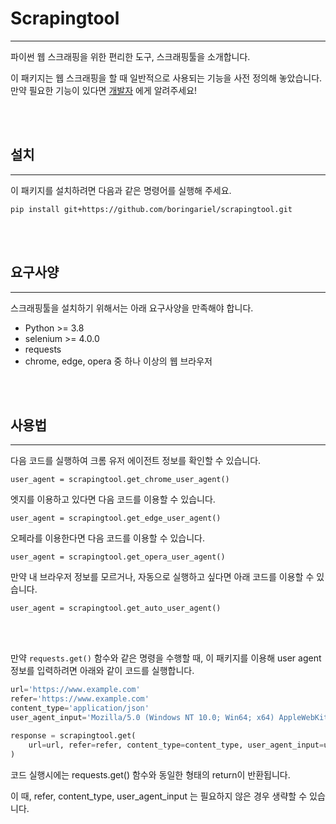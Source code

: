 # Scrapingtool
---
파이썬 웹 스크래핑을 위한 편리한 도구, 스크래핑툴을 소개합니다.
</p>

이 패키지는 웹 스크래핑을 할 때 일반적으로 사용되는 기능을 사전 정의해 놓았습니다. 만약 필요한 기능이 있다면 [개발자]("mailto://jwkang3929@naver.com") 에게 알려주세요!
</p></br></br>

## 설치
---
이 패키지를 설치하려면 다음과 같은 명령어를 실행해 주세요.
</p>

`pip install git+https://github.com/boringariel/scrapingtool.git`
</p></br></br>

## 요구사양
---
스크래핑툴을 설치하기 위해서는 아래 요구사양을 만족해야 합니다.
</p>

* Python >= 3.8
* selenium >= 4.0.0
* requests
* chrome, edge, opera 중 하나 이상의 웹 브라우저

</p></br></br>

## 사용법
---
다음 코드를 실행하여 크롬 유저 에이전트 정보를 확인할 수 있습니다.
</p>

`user_agent = scrapingtool.get_chrome_user_agent()`
</p>

엣지를 이용하고 있다면 다음 코드를 이용할 수 있습니다.
</p>

`user_agent = scrapingtool.get_edge_user_agent()`

오페라를 이용한다면 다음 코드를 이용할 수 있습니다.
</p>

`user_agent = scrapingtool.get_opera_user_agent()`
</p>

만약 내 브라우저 정보를 모르거나, 자동으로 실행하고 싶다면 아래 코드를 이용할 수 있습니다.
</p>

`user_agent = scrapingtool.get_auto_user_agent()`
</p></br></br>

만약 `requests.get()` 함수와 같은 명령을 수행할 때, 이 패키지를 이용해 user agent 정보를 입력하려면 아래와 같이 코드를 실행합니다.
</p>

```python
url='https://www.example.com'
refer='https://www.example.com'
content_type='application/json'
user_agent_input='Mozilla/5.0 (Windows NT 10.0; Win64; x64) AppleWebKit/537.36 (KHTML, like Gecko) Chrome/100.0.4896.127 Safari/537.36'

response = scrapingtool.get(
    url=url, refer=refer, content_type=content_type, user_agent_input=user_agent_input
)
```
</p>

코드 실행시에는 requests.get() 함수와 동일한 형태의 return이 반환됩니다.
</p>

이 때, refer, content_type, user_agent_input 는 필요하지 않은 경우 생략할 수 있습니다.
